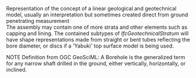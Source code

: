 Representation of the concept of a linear geological and geotechnical model, usually an interpretation but sometimes created direct from ground penetrating measurement  
The assembly may contain one of more strata and other elements such as capping and lining. The contained subtypes of _IfcGeotechnicalStratum_ will have shape representations made from straight or bent tubes reflecting the bore diameter, or discs if a 'Yabuki' top surface model is being used.

NOTE Definition from OGC GeoSciML: A Borehole is the generalized term for any narrow shaft drilled in the ground, either vertically, horizontally, or inclined.
